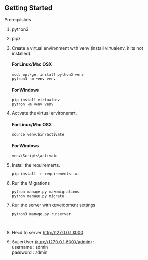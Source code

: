 ## Getting Started

Prerequisites
1. python3
2. pip3


3. Create a virtual environment with venv (install virtualenv, if its not installed).

   #### For Linux/Mac OSX
    ```shell
    sudo apt-get install python3-venv
    python3 -m venv venv
    ```
  
   #### For Windows
    ```shell
    pip install virtualenv
    python -m venv venv
    ```


4. Activate the virtual environemnt.

    #### For Linux/Mac OSX

    ```
    source venv/bin/activate
    ```

    #### For Windows
    ```
    venv\Scripts\activate
    ```
   
5. Install the requirements.

    ```
    pip install -r requirements.txt
    ```
 
6. Run the Migrations

    ```
    python manage.py makemigrations
    python manage.py migrate
    ```

7. Run the server with development settings

    ```
    python3 manage.py runserver
    ```
<br>

8.  Head to server http://127.0.0.1:8000

9.  SuperUser (http://127.0.0.1:8000/admin) :  
username : admin
<br>password : admin



